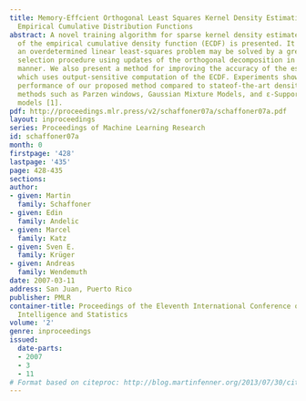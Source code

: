 ```yaml
---
title: Memory-Effcient Orthogonal Least Squares Kernel Density Estimation using Enhanced
  Empirical Cumulative Distribution Functions
abstract: A novel training algorithm for sparse kernel density estimates by regression
  of the empirical cumulative density function (ECDF) is presented. It is shown how
  an overdetermined linear least-squares problem may be solved by a greedy forward
  selection procedure using updates of the orthogonal decomposition in an order-recursive
  manner. We also present a method for improving the accuracy of the estimated models
  which uses output-sensitive computation of the ECDF. Experiments show the superior
  performance of our proposed method compared to stateof-the-art density estimation
  methods such as Parzen windows, Gaussian Mixture Models, and ε-Support Vector Density
  models [1].
pdf: http://proceedings.mlr.press/v2/schaffoner07a/schaffoner07a.pdf
layout: inproceedings
series: Proceedings of Machine Learning Research
id: schaffoner07a
month: 0
firstpage: '428'
lastpage: '435'
page: 428-435
sections: 
author:
- given: Martin
  family: Schaffoner
- given: Edin
  family: Andelic
- given: Marcel
  family: Katz
- given: Sven E.
  family: Krüger
- given: Andreas
  family: Wendemuth
date: 2007-03-11
address: San Juan, Puerto Rico
publisher: PMLR
container-title: Proceedings of the Eleventh International Conference on Artificial
  Intelligence and Statistics
volume: '2'
genre: inproceedings
issued:
  date-parts:
  - 2007
  - 3
  - 11
# Format based on citeproc: http://blog.martinfenner.org/2013/07/30/citeproc-yaml-for-bibliographies/
---
```

